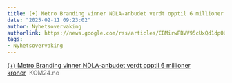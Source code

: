 ```yaml
---
title: (+) Metro Branding vinner NDLA-anbudet verdt opptil 6 millioner kroner - KOM24.no
date: "2025-02-11 09:23:02"
author: Nyhetsovervaking
authorlink: https://news.google.com/rss/articles/CBMirwFBVV95cUxQd1dpOU4yOUNGcUVTNE82em5Ed2J1NzJJYTA5TFhXOXNwLThQa0UzaUVRbUE0ZEVHdDNTdmRreGFZc2Rubm54NDVvbVVDRTJvNHIwQ0F2Ym1nb09DWVlWTFZ4QXVrWVNmeFFpS1hwYlRTY1dUMWQtSEZxQU54VDJPMmUyNnhTOS15Y1lEcENCMjlZT1d6RVhMZ203cjBqajRpMng4TmlmOFVMbG1oTF9N?oc=5
tags:
- Nyhetsovervaking
---
```

<a href="https://news.google.com/rss/articles/CBMirwFBVV95cUxQd1dpOU4yOUNGcUVTNE82em5Ed2J1NzJJYTA5TFhXOXNwLThQa0UzaUVRbUE0ZEVHdDNTdmRreGFZc2Rubm54NDVvbVVDRTJvNHIwQ0F2Ym1nb09DWVlWTFZ4QXVrWVNmeFFpS1hwYlRTY1dUMWQtSEZxQU54VDJPMmUyNnhTOS15Y1lEcENCMjlZT1d6RVhMZ203cjBqajRpMng4TmlmOFVMbG1oTF9N?oc=5" target="_blank">(+) Metro Branding vinner NDLA-anbudet verdt opptil 6 millioner kroner</a>&nbsp;&nbsp;<font color="#6f6f6f">KOM24.no</font>